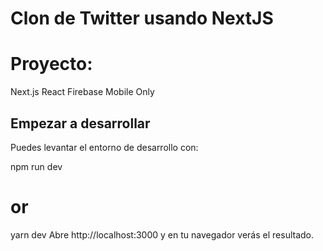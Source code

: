
# Clon de Twitter usando NextJS


# Proyecto:

Next.js
React
Firebase
Mobile Only


## Empezar a desarrollar

Puedes levantar el entorno de desarrollo con:

npm run dev
# or
yarn dev
Abre http://localhost:3000 y en tu navegador verás el resultado.